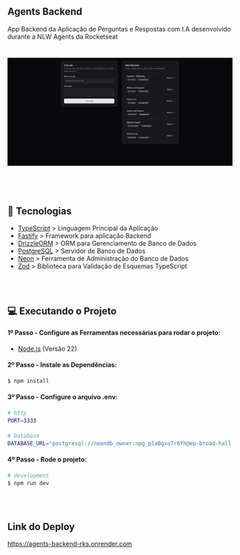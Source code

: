 
## Agents Backend
App Backend da Aplicação de Perguntas e Respostas com I.A desenvolvido durante a NLW Agents da Rocketseat

<h1 align="center">
  <img alt="Dom Casmurro" title="Dom Casmurro" width="700" src=".github/image.png" />
</h1>

<br /><br />

## 🚀 Tecnologias
- [TypeScript](https://www.typescriptlang.org/) > Linguagem Principal da Aplicação
- [Fastify](https://fastify.dev/) > Framework para aplicação Backend
- [DrizzleORM](https://orm.drizzle.team/) > ORM para Gerenciamento de Banco de Dados
- [PostgreSQL](https://www.postgresql.org/) > Servidor de Banco de Dados
- [Neon](https://neon.com/) > Ferramenta de Administração do Banco de Dados
- [Zod](https://zod.dev/) > Biblioteca para Validação de Esquemas TypeScript

<br /><br />

## 💻 Executando o Projeto

#### 1º Passo - Configure as Ferramentas necessárias para rodar o projeto:

- [Node.js](https://nodejs.org/en/) (Versão 22)


#### 2º Passo - Instale as Dependências:

```bash
$ npm install
```

#### 3º Passo - Configure o arquivo .env:

```bash
# http
PORT=3333

# Database
DATABASE_URL="postgresql://neondb_owner:npg_plaBgxu7r6Yh@ep-broad-hall-aepwhl4x-pooler.c-2.us-east-2.aws.neon.tech/neondb?sslmode=require"
```

#### 4º Passo - Rode o projeto:

```bash
# development
$ npm run dev
```

<br /><br />

## Link do Deploy
https://agents-backend-rks.onrender.com